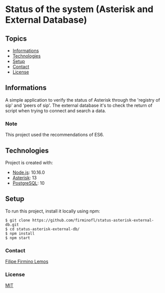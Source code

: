 # Status of the system (Asterisk and External Database)
## Topics
+ [Informations](#informations)
+ [Technologies](#technologies)
+ [Setup](#setup)
+ [Contact](#contact)
+ [License](#license)

## Informations
A simple application to verify the status of Asterisk through the 'registry of sip' and 'peers of sip'. The external database it's to check the return of script when trying to connect and search a data.
### Note
This project used the recommendations of ES6.
	
## Technologies
Project is created with:
* [Node.js](https://nodejs.org/pt-br/): 10.16.0
* [Asterisk](https://www.asterisk.org/downloads/asterisk/all-asterisk-versions): 13
* [PostgreSQL](https://www.postgresql.org/download/): 10
	
## Setup
To run this project, install it locally using npm:

```
$ git clone https://github.com/firminofl/status-asterisk-external-db.git
$ cd status-asterisk-external-db/
$ npm install
$ npm start
```

### Contact
[Filipe Firmino Lemos](mailto:filipefirmino@gec.inatel.br)

### License

[MIT](https://github.com/firminofl/status-asterisk-external-db/blob/master/LICENSE)
